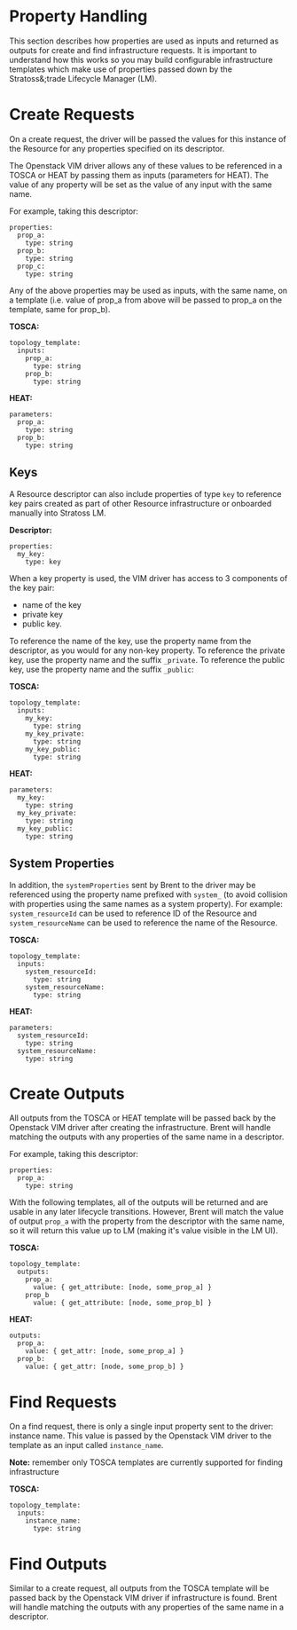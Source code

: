 # Property Handling

This section describes how properties are used as inputs and returned as outputs for create and find infrastructure requests. It is important to understand how this works so you may build configurable infrastructure templates which make use of properties passed down by the Stratoss&;trade Lifecycle Manager (LM).

# Create Requests

On a create request, the driver will be passed the values for this instance of the Resource for any properties specified on its descriptor.

The Openstack VIM driver allows any of these values to be referenced in a TOSCA or HEAT by passing them as inputs (parameters for HEAT). The value of any property will be set as the value of any input with the same name. 

For example, taking this descriptor:

```
properties:
  prop_a:
    type: string
  prop_b: 
    type: string
  prop_c: 
    type: string
```

Any of the above properties may be used as inputs, with the same name, on a template (i.e. value of prop_a from above will be passed to prop_a on the template, same for prop_b).

**TOSCA:**

```
topology_template:
  inputs:
    prop_a:
      type: string
    prop_b:
      type: string
```

**HEAT:**

```
parameters:
  prop_a:
    type: string
  prop_b:
    type: string
```

## Keys

A Resource descriptor can also include properties of type `key` to reference key pairs created as part of other Resource infrastructure or onboarded manually into Stratoss LM. 

**Descriptor:**
```
properties:
  my_key:
    type: key
```

When a key property is used, the VIM driver has access to 3 components of the key pair: 

- name of the key
- private key
- public key. 

To reference the name of the key, use the property name from the descriptor, as you would for any non-key property. To reference the private key, use the property name and the suffix `_private`. To reference the public key, use the property name and the suffix `_public`:

**TOSCA:**

```
topology_template:
  inputs:
    my_key:
      type: string
    my_key_private:
      type: string
    my_key_public:
      type: string
```

**HEAT:**

```
parameters:
  my_key:
    type: string
  my_key_private:
    type: string
  my_key_public:
    type: string
```

## System Properties

In addition, the `systemProperties` sent by Brent to the driver may be referenced using the property name prefixed with `system_` (to avoid collision with properties using the same names as a system property). For example: `system_resourceId` can be used to reference ID of the Resource and `system_resourceName` can be used to reference the name of the Resource.


**TOSCA:**

```
topology_template:
  inputs:
    system_resourceId:
      type: string
    system_resourceName:
      type: string
```

**HEAT:**

```
parameters:
  system_resourceId:
    type: string
  system_resourceName:
    type: string
```

# Create Outputs

All outputs from the TOSCA or HEAT template will be passed back by the Openstack VIM driver after creating the infrastructure. Brent will handle matching the outputs with any properties of the same name in a descriptor. 

For example, taking this descriptor:

```
properties:
  prop_a:
    type: string
```

With the following templates, all of the outputs will be returned and are usable in any later lifecycle transitions. However, Brent will match the value of output `prop_a` with the property from the descriptor with the same name, so it will return this value up to LM (making it's value visible in the LM UI).

**TOSCA:**

```
topology_template:
  outputs:
    prop_a:
      value: { get_attribute: [node, some_prop_a] }
    prop_b
      value: { get_attribute: [node, some_prop_b] }
```

**HEAT:**

```
outputs:
  prop_a:
    value: { get_attr: [node, some_prop_a] }
  prop_b:
    value: { get_attr: [node, some_prop_b] }
```

# Find Requests

On a find request, there is only a single input property sent to the driver: instance name. This value is passed by the Openstack VIM driver to the template as an input called `instance_name`.

**Note:** remember only TOSCA templates are currently supported for finding infrastructure

**TOSCA:**

```
topology_template:
  inputs:
    instance_name:
      type: string
```


# Find Outputs

Similar to a create request, all outputs from the TOSCA template will be passed back by the Openstack VIM driver if infrastructure is found. Brent will handle matching the outputs with any properties of the same name in a descriptor. 
